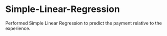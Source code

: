 # Simple-Linear-Regression
Performed Simple Linear Regression to predict the payment relative to the experience.
